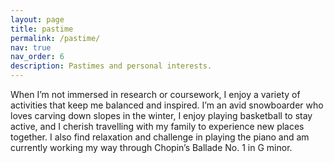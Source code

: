 ```yaml
---
layout: page
title: pastime
permalink: /pastime/
nav: true
nav_order: 6
description: Pastimes and personal interests.
---
```


When I’m not immersed in research or coursework, I enjoy a variety of activities that keep me balanced and inspired. I’m an avid snowboarder who loves carving down slopes in the winter, I enjoy playing basketball to stay active, and I cherish travelling with my family to experience new places together. I also find relaxation and challenge in playing the piano and am currently working my way through Chopin’s Ballade No. 1 in G minor.
